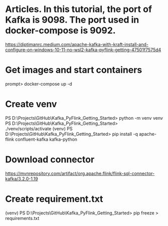 # Articles. In this tutorial, the port of Kafka is 9098. The port used in docker-compose is 9092.
https://diptimanrc.medium.com/apache-kafka-with-kraft-install-and-configure-on-windows-10-11-no-wsl2-kafka-pyflink-getting-47501f7575d4

# Get images and start containers
prompt> docker-compose up -d

# Create venv
PS D:\Projects\GitHub\Kafka_PyFlink_Getting_Started> python -m  venv venv 
PS D:\Projects\GitHub\Kafka_PyFlink_Getting_Started> ./venv/scripts/activate 
(venv) PS D:\Projects\GitHub\Kafka_PyFlink_Getting_Started> pip install -q apache-flink confluent-kafka kafka-python

# Download connector
https://mvnrepository.com/artifact/org.apache.flink/flink-sql-connector-kafka/3.2.0-1.19

# Create requirement.txt
(venv) PS D:\Projects\GitHub\Kafka_PyFlink_Getting_Started> pip freeze > requirements.txt



